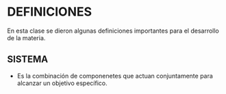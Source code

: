 # DEFINICIONES
En esta clase se dieron algunas definiciones importantes para el desarrollo de la materia.
## SISTEMA
  - Es la combinación de componenetes que actuan conjuntamente para alcanzar un objetivo específico.
